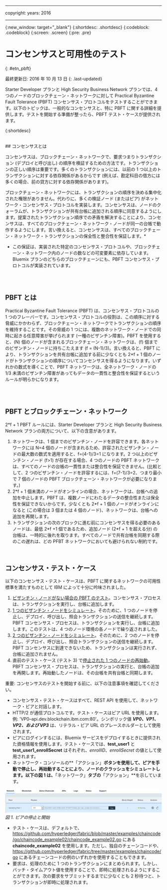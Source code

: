 ﻿---

copyright:
years: 2016

---

{:new_window: target="_blank"}
{:shortdesc: .shortdesc}
{:codeblock: .codeblock}
{:screen: .screen}
{:pre: .pre}


# コンセンサスと可用性のテスト
{: #etn_pbft}

最終更新日: 2016 年 10 月 13 日
{: .last-updated}

Starter Developer プランと High Security Business Network プランでは、4 つのノードのブロックチェーン・ネットワークに対して Practical Byzantine Fault Tolerance (PBFT) コンセンサス・プロトコルをテストすることができます。以下のトピックは、一般的なコンセンサスと、特に PBFT に関する詳細を提供します。テストを開始する準備が整ったら、PBFT テスト・ケースが提供されます。
  
{:shortdesc}  

<br>
## コンセンサスとは

コンセンサスは、ブロックチェーン・ネットワークで、要求つまりトランザクション (デプロイと呼び出し) の順序を検証するための方法です。トランザクションの正しい順序は重要です。多くのトランザクションには、以前の 1 つ以上のトランザクションに対する依存関係があるからです (例えば、勘定科目の借方には多くの場合、前の貸方に対する依存関係があります)。

ブロックチェーン・ネットワークには、トランザクションの順序を決める集中化された権限がありません。代わりに、多くの検証ノード (またはピア) がネットワーク・コンセンサス・プロトコルを実装します。コンセンサスは、ノードのクォーラムが、トランザクションが共有台帳に追加される順序に同意するようにします。提案されたトランザクション順序での矛盾を解決することにより、コンセンサスは、すべてのブロックチェーン・ネットワーク・ノードが同一の台帳で動作するようにします。言い換えると、コンセンサスは、すべてのブロックチェーン・ネットワーク・トランザクションの保全性と整合性を保証します。*

* この保証は、実装された特定のコンセンサス・プロトコルや、ブロックチェーン・ネットワーク内のノードの数などの可変要素に依存しています。Bluemix プランのどちらのブロックチェーンにも、PBFT コンセンサス・プロトコルが実装されています。  

<br><br>
## PBFT とは

Practical Byzantine Fault Tolerance (PBFT) は、コンセンサス・プロトコルの 1 つのフレーバーです。コンセンサス・プロトコルの役割は、この順序に対する脅威にかかわらず、ブロックチェーン・ネットワークでトランザクションの順序を維持することです。その脅威の 1 つには、複数のネットワーク・ノードでの同時に起きる任意障害が挙げられます (一種のビザンチン障害)。PBFT を使用すると、(N) 個のノードが含まれるブロックチェーン・ネットワークは、(f) 個までのビザンチン・ノードに持ちこたえます (f = (N-1)/3)。言い換えると、PBFT により、トランザクションを共有台帳に追加する前に少なくとも 2\*f + 1 個のノードがトランザクションの順序についてコンセンサスを得るようになります。いずれかの数式を導くことで、PBFT ネットワークは、全ネットワーク・ノードの 1/3 未満のビザンチン障害があってもデータの一貫性と整合性を保証するというルールが明らかになります。  

<br><br>
## PBFT とブロックチェーン・ネットワーク

2\*f + 1 PBFT ルールには、Starter Developer プランと High Security Business Network プランの両方について、以下の含意があります。

1. ネットワークは、1 個までのビザンチン・ノードを許容できます。各ネットワークには N=4 個のノードが含まれるため、許容されたビザンチン・ノードの最大数の数式を適用すると、f=(4-1)/3=1 になります。2 つ以上のビザンチン・ノード (f>1) が存在する場合、4 つのノードの PBFT ネットワークは、すべてのノードの台帳の一貫性または整合性を保証できません。(比較として、2 つのビザンチン・ノードを許容するには、f=(7-1)/3=2、つまり最小で 7 個のノードの PBFT ブロックチェーン・ネットワークが必要になります。)
2. 2\*f + 1 個未満のノードがオンラインの場合、ネットワークは、台帳への追加を中止します。PBFT は、複数ノードにわたるデータの整合性または保全性を保証できないからです。少なくとも 2\*f + 1 個のノードがオンラインになると (この場合は 3 個または 4 個のノード)、ネットワークは、台帳への追加を再開します。
3. トランザクションの次のブロックに進む前にコンセンサスを得る必要のあるノードは、最低 2\*f +1 個であるため、追加ノード (2\*f + 1 を超える分) の台帳は、一時的に後れを取ります。すべてのノードで共有台帳を同期する際のこの遅れは、どの PFBT ネットワークにおいても避けられない制約です。
<br>

## コンセンサス・テスト・ケース
以下のコンセンサス・テスト・ケースは、PBFT に関するネットワークの可用性標準を満たすものとして IBM によって十分に吟味されました。

1. [ビザンチン・ノードがない場合の PBFT のテスト](pbft_test1.html)。コンセンサス・プロセスは、トランザクションを実行し、台帳に追加します。
2. [1 つのビザンチン・ノードをシミュレート](pbft_test2.html)。そのために、1 つのノードを停止し、デプロイ、呼び出し、照会トランザクションの送信を継続します。PBFT コンセンサス・プロセスは、トランザクションを実行し、台帳に追加します。このテストは、4 つのノード環境の各ノードで繰り返されました。
3. [2 つのビザンチン・ノードをシミュレート](pbft_test3.html)。そのために、2 つのノードを停止し、デプロイ、呼び出し、照会トランザクションの送信を継続します。PBFT コンセンサスに到達できないため、トランザクションは実行されず、台帳に追加されません。
4. 直前のテスト・ケース (テスト 3) で[停止された 1 つのノードの再始動](pbft_test4.html)。PBFT コンセンサス・プロセスは、トランザクションの実行と、台帳の追加を再開します。再始動したノードは、その台帳を共有台帳と同期します。  

重要: コンセンサスのテストを開始する前に、以下の注意事項を確認してください。

- コンセンサス・テスト・ケースはすべて、REST API を使用して、ネットワーク・ピアと対話します。
- HTTP/2 が通信プロトコルです。テスト・ケースはピア URL を使用します。例: 'VP0–api.dev.blockchain.ibm.com:80'。シンボリック値 ***VP0、VP1、VP2、および VP3*** は、リテラル・ピア URL のプレースホルダーとして使用されます。
-  ピアにログインするには、Bluemix サービスをデプロイするときに提供された資格情報を使用します。テスト・ケースでは、**test\_user1** と **test\_user1\_enrollSecret** はそれぞれ、*enrollID*、*enrollSecret* の値として使用されます。
-  ネットワーク・コンソールの**「アクション」**ボタンを使用して、ピアを手動で停止し、再始動することにより、ノードのクラッシュをシミュレートします。以下の図 1 は、**「ネットワーク」**タブの**「アクション」**を示しています。

![](images/stopstartpeer.png "ピアの停止と開始")
*図 1. ピアの停止と開始*

- テスト・ケースは、デフォルトで、https://github.com/hyperledger/fabric/blob/master/examples/chaincode/go/chaincode_example02/chaincode_example02.go にある **chaincode_example02** を使用します。ただし、独自のチェーンコードや、https://github.com/hyperledger/fabric/tree/master/examples/chaincode/go にあるチェーンコードの例のいずれかを使用することもできます。
- 要求は、処理のために 1 つのトランザクションにまとめられます。しかし、バッチ・タイムアウト値を使用することで、即時に処理されるようにすることができます。次の要求をサブミットするまでに少なくとも 2 秒待つと、トランザクションが即時に処理されます。
